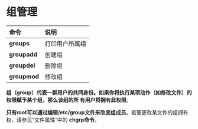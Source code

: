 组管理
=================================================================================
| 命令 | 说明 |
| :------------- | :------------- |
| **groups** | 打印用户所属组 |
| **groupadd** | 创建组 |
| **groupdel** | 删除组 |
| **groupmod** | 修改组 |

**组（group）代表一群用户的共同身份。如果你将执行某项动作（如修改文件）的权限赋予某个组，那么该组的所
有用户将拥有此权限**。

**只有root可以通过编辑/etc/group文件来改变组成员**。若要更改某文件的组拥有权，请参见“文件属性”中的
**chgrp命令**。

